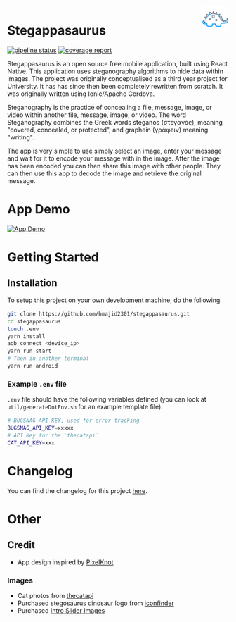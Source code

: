 <a href="https://gitlab.com/hmajid2301/stegappasaurus">
    <img src="src/assets/images/logo-dark.png" alt="Stegappasaurus" align="right" height="60" />
</a>

# Stegappasaurus

[![pipeline status](https://gitlab.com/hmajid2301/stegappasaurus/badges/master/pipeline.svg)](https://gitlab.com/hmajid2301/stegappasaurus/commits/master)
[![coverage report](https://gitlab.com/hmajid2301/stegappasaurus/badges/master/coverage.svg)](https://gitlab.com/hmajid2301/stegappasaurus/commits/master)

Stegappasaurus is an open source free mobile application, built using React Native. This application uses steganography algorithms to hide  data within images.
The project was originally conceptualised as a third year project for University. It has has since then been completely rewritten from scratch. It was originally written using Ionic/Apache Cordova.

Steganography is the practice of concealing a file, message, image, or video within another file, message, image, or video. The word Steganography combines the Greek words  steganos  (στεγανός), meaning "covered, concealed, or protected", and  graphein (γράφειν) meaning "writing".

The app is very simple to use simply select an image, enter your message and wait for it to encode your message with in the image. After the image has been encoded you can then share this image with other people. They can then use this app to decode the image and retrieve the original message. 


# App Demo

[![App Demo](http://i3.ytimg.com/vi/ui-dl0SVVc4/maxresdefault.jpg)](http://www.youtube.com/watch?v=ui-dl0SVVc4 "App Demo")

# Getting Started

## Installation

To setup this project on your own development machine, do the following. 

```bash
git clone https://github.com/hmajid2301/stegappasaurus.git
cd stegappasaurus
touch .env
yarn install
adb connect <device_ip>
yarn run start
# Then in another terminal
yarn run android 
```

### Example `.env` file

`.env` file should have the following variables defined (you can look at `util/generateDotEnv.sh` for an example template file).

```bash
# BUGSNAG API KEY, used for error tracking
BUGSNAG_API_KEY=xxxxx
# API Key for the `thecatapi`
CAT_API_KEY=xxx
```

# Changelog

You can find the changelog for this project [here](https://gitlab.com/hmajid2301/stegappasaurus/blob/master/CHANGELOG.md).

# Other

## Credit

- App design inspired by [PixelKnot](https://play.google.com/store/apps/details?id=info.guardianproject.pixelknot)

### Images
- Cat photos from [thecatapi](https://thecatapi.com)
- Purchased stegosaurus dinosaur logo from [iconfinder](https://www.iconfinder.com/icons/380124/animal_big_experience_dino_paleontology_reptile_stegosaurus_zababa_icon#size=512)
- Purchased [Intro Slider Images](https://www.dreamstime.com/vladwel_info)
